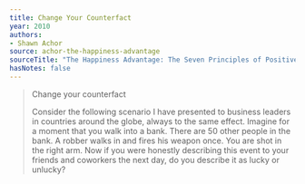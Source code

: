 ```yaml
---
title: Change Your Counterfact
year: 2010
authors:
- Shawn Achor
source: achor-the-happiness-advantage
sourceTitle: "The Happiness Advantage: The Seven Principles of Positive Psychology that Fuel Success and Performance at Work"
hasNotes: false
---
```


> Change your counterfact
>
> Consider the following scenario I have presented to business leaders in countries around the globe, always to the same effect. Imagine for a moment that you walk into a bank. There are 50 other people in the bank. A robber walks in and fires his weapon once. You are shot in the right arm.
> Now if you were honestly describing this event to your friends and coworkers the next day, do you describe it as lucky or unlucky?
